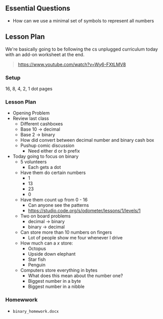 ## Essential Questions

- How can we use a minimal set of symbols to represent all numbers

## Lesson Plan

We're basically going to be following the cs unplugged curriculum today with
an add-on worksheet at the end.

> https://www.youtube.com/watch?v=Wy6-FXtLMV8

### Setup

16, 8, 4, 2, 1 dot pages

### Lesson Plan

- Opening Problem
- Review last class
    - Different cashboxes
    - Base 10 -> decimal
    - Base 2 -> binary
    - How did convert between decimal number and binary cash box
    - Pushup comic discussion
        - Need either d or b prefix
- Today going to focus on binary
    - 5 volunteers
        - Each gets a dot
    - Have them do certain numbers
        - 1
        - 13
        - 23
        - 0
    - Have them count up from 0 - 16
        - Can anyone see the patterns
        - https://studio.code.org/s/odometer/lessons/1/levels/1
    - Two on board problems
        - decimal -> binary
        - binary -> decimal
    - Can store more than 10 numbers on fingers
        - Lot of people show me four whenever I drive
    - How much can a _x_ store:
        - Octopus
        - Upside down elephant
        - Star fish
        - Penguin
    - Computers store everything in bytes
        - What does this mean about the number one?
        - Biggest number in a byte
        - Biggest number in a nibble

### Homewwork

- `binary_homework.docx`
